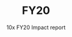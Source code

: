 ---
slug: fy20-impact-report
reportUrl: "/reports/10x_FY20_Impact_Report.pdf"
title: FY20
subtitle: 10x FY20 Impact report
year: 20
excerpt: In FY20, we delve into our journey of shipping prototypes to shipping live products. We showcase nine of our high-impact investments and introduce 10x dark matter - the spaces we explore in between. In our first dark matter, we cover the value we seek to produce as a program that isn't product-shaped.
template: "6"
pdf: true
permalink: false

---